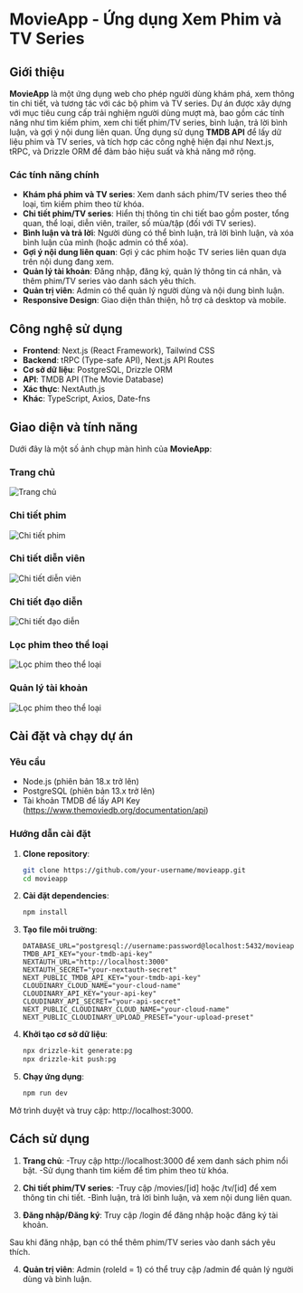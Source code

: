 # MovieApp - Ứng dụng Xem Phim và TV Series

## Giới thiệu

**MovieApp** là một ứng dụng web cho phép người dùng khám phá, xem thông tin chi tiết, và tương tác với các bộ phim và TV series. Dự án được xây dựng với mục tiêu cung cấp trải nghiệm người dùng mượt mà, bao gồm các tính năng như tìm kiếm phim, xem chi tiết phim/TV series, bình luận, trả lời bình luận, và gợi ý nội dung liên quan. Ứng dụng sử dụng **TMDB API** để lấy dữ liệu phim và TV series, và tích hợp các công nghệ hiện đại như Next.js, tRPC, và Drizzle ORM để đảm bảo hiệu suất và khả năng mở rộng.

### Các tính năng chính

- **Khám phá phim và TV series**: Xem danh sách phim/TV series theo thể loại, tìm kiếm phim theo từ khóa.
- **Chi tiết phim/TV series**: Hiển thị thông tin chi tiết bao gồm poster, tổng quan, thể loại, diễn viên, trailer, số mùa/tập (đối với TV series).
- **Bình luận và trả lời**: Người dùng có thể bình luận, trả lời bình luận, và xóa bình luận của mình (hoặc admin có thể xóa).
- **Gợi ý nội dung liên quan**: Gợi ý các phim hoặc TV series liên quan dựa trên nội dung đang xem.
- **Quản lý tài khoản**: Đăng nhập, đăng ký, quản lý thông tin cá nhân, và thêm phim/TV series vào danh sách yêu thích.
- **Quản trị viên**: Admin có thể quản lý người dùng và nội dung bình luận.
- **Responsive Design**: Giao diện thân thiện, hỗ trợ cả desktop và mobile.

## Công nghệ sử dụng

- **Frontend**: Next.js (React Framework), Tailwind CSS
- **Backend**: tRPC (Type-safe API), Next.js API Routes
- **Cơ sở dữ liệu**: PostgreSQL, Drizzle ORM
- **API**: TMDB API (The Movie Database)
- **Xác thực**: NextAuth.js
- **Khác**: TypeScript, Axios, Date-fns

## Giao diện và tính năng

Dưới đây là một số ảnh chụp màn hình của **MovieApp**:

### Trang chủ

![Trang chủ](https://github.com/Mng721/MovieApp/blob/main/public/assets/screenshots/home-page.png)

### Chi tiết phim

![Chi tiết phim](https://github.com/Mng721/MovieApp/blob/main/public/assets/screenshots/movie-detail-page.png)

### Chi tiết diễn viên

![Chi tiết diễn viên](https://github.com/Mng721/MovieApp/blob/main/public/assets/screenshots/actor-page.png)

### Chi tiết đạo diễn

![Chi tiết đạo diễn](https://github.com/Mng721/MovieApp/blob/main/public/assets/screenshots/director-page.png)

### Lọc phim theo thể loại

![Lọc phim theo thể loại](https://github.com/Mng721/MovieApp/blob/main/public/assets/screenshots/.png)

### Quản lý tài khoản

![Lọc phim theo thể loại](https://github.com/Mng721/MovieApp/blob/main/public/assets/screenshots/account-page.png)

## Cài đặt và chạy dự án

### Yêu cầu

- Node.js (phiên bản 18.x trở lên)
- PostgreSQL (phiên bản 13.x trở lên)
- Tài khoản TMDB để lấy API Key (https://www.themoviedb.org/documentation/api)

### Hướng dẫn cài đặt

1. **Clone repository**:
   ```bash
   git clone https://github.com/your-username/movieapp.git
   cd movieapp
   ```
2. **Cài đặt dependencies**:

   ```bash
   npm install
   ```

3. **Tạo file môi trường**:

   ```env
   DATABASE_URL="postgresql://username:password@localhost:5432/movieapp"
   TMDB_API_KEY="your-tmdb-api-key"
   NEXTAUTH_URL="http://localhost:3000"
   NEXTAUTH_SECRET="your-nextauth-secret"
   NEXT_PUBLIC_TMDB_API_KEY="your-tmdb-api-key"
   CLOUDINARY_CLOUD_NAME="your-cloud-name"
   CLOUDINARY_API_KEY="your-api-key"
   CLOUDINARY_API_SECRET="your-api-secret"
   NEXT_PUBLIC_CLOUDINARY_CLOUD_NAME="your-cloud-name"
   NEXT_PUBLIC_CLOUDINARY_UPLOAD_PRESET="your-upload-preset"
   ```

4. **Khởi tạo cơ sở dữ liệu**:

   ```bash
   npx drizzle-kit generate:pg
   npx drizzle-kit push:pg
   ```

5. **Chạy ứng dụng**:
   ```bash
   npm run dev
   ```

Mở trình duyệt và truy cập: http://localhost:3000.

## Cách sử dụng

1. **Trang chủ**:
   -Truy cập http://localhost:3000 để xem danh sách phim nổi bật.
   -Sử dụng thanh tìm kiếm để tìm phim theo từ khóa.

2. **Chi tiết phim/TV series**:
   -Truy cập /movies/[id] hoặc /tv/[id] để xem thông tin chi tiết.
   -Bình luận, trả lời bình luận, và xem nội dung liên quan.

3. **Đăng nhập/Đăng ký**:
   Truy cập /login để đăng nhập hoặc đăng ký tài khoản.

Sau khi đăng nhập, bạn có thể thêm phim/TV series vào danh sách yêu thích.

4. **Quản trị viên**:
   Admin (roleId = 1) có thể truy cập /admin để quản lý người dùng và bình luận.
